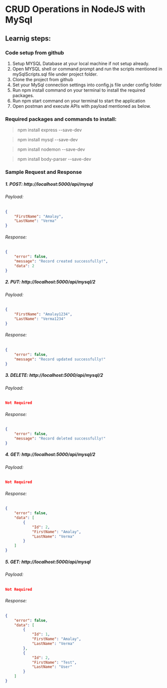 # CRUD Operations in NodeJS with MySql

## Learnig steps:


### Code setup from github

1. Setup MYSQL Database at your local machine if not setup already.
2. Open MYSQL shell or command prompt and run the scripts mentioned in mySqlScripts.sql file under project folder.
3. Clone the project from github
4. Set your MySql connection settings into config.js file under config folder
5. Run npm install command on your terminal to install the required packages.
6. Run npm start command on your terminal to start the application
7. Open postman and execute APIs with payload mentioned as below. 


### Required packages and commands to install:
> npm install express --save-dev

> npm install mysql --save-dev

> npm install nodemon --save-dev

> npm install body-parser --save-dev

### Sample Request and Response
##### 1. POST: http://localhost:5000/api/mysql
###### Payload:
```json
{    
    "FirstName": "Amalay",
    "LastName": "Verma"    
}
```

###### Response:
```json
{
    "error": false,
    "message": "Record created successfully!",
    "data": 2
}
```

##### 2. PUT: http://localhost:5000/api/mysql/2
###### Payload:
```json
{    
    "FirstName": "Amalay1234",
    "LastName": "Verma1234"    
}
```

###### Response:
```json
{
    "error": false,
    "message": "Record updated successfully!"
}
```

##### 3. DELETE: http://localhost:5000/api/mysql/2
###### Payload:
```json
Not Required
```

###### Response:
```json
{
    "error": false,
    "message": "Record deleted successfully!"
}
```

##### 4. GET: http://localhost:5000/api/mysql/2
###### Payload:
```json
Not Required
```

###### Response:
```json
{
    "error": false,
    "data": [
        {
            "Id": 2,
            "FirstName": "Amalay",
            "LastName": "Verma"
        }
    ]
}
```

##### 5. GET: http://localhost:5000/api/mysql
###### Payload:
```json
Not Required
```

###### Response:
```json
{
    "error": false,
    "data": [
        {
            "Id": 1,
            "FirstName": "Amalay",
            "LastName": "Verma"
        },
        {
            "Id": 2,
            "FirstName": "Test",
            "LastName": "User"
        }
    ]
}
```
